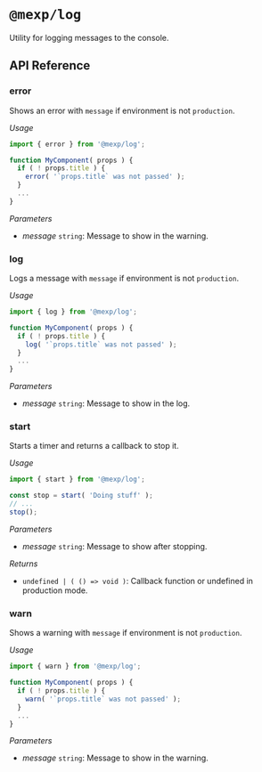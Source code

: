 # `@mexp/log`

Utility for logging messages to the console.

## API Reference

<!-- START TOKEN(Autogenerated API docs) -->

### error

Shows an error with `message` if environment is not `production`.

_Usage_

```js
import { error } from '@mexp/log';

function MyComponent( props ) {
  if ( ! props.title ) {
    error( '`props.title` was not passed' );
  }
  ...
}
```

_Parameters_

-   _message_ `string`: Message to show in the warning.

### log

Logs a message with `message` if environment is not `production`.

_Usage_

```js
import { log } from '@mexp/log';

function MyComponent( props ) {
  if ( ! props.title ) {
    log( '`props.title` was not passed' );
  }
  ...
}
```

_Parameters_

-   _message_ `string`: Message to show in the log.

### start

Starts a timer and returns a callback to stop it.

_Usage_

```js
import { start } from '@mexp/log';

const stop = start( 'Doing stuff' );
// ...
stop();
```

_Parameters_

-   _message_ `string`: Message to show after stopping.

_Returns_

-   `undefined | ( () => void )`: Callback function or undefined in production mode.

### warn

Shows a warning with `message` if environment is not `production`.

_Usage_

```js
import { warn } from '@mexp/log';

function MyComponent( props ) {
  if ( ! props.title ) {
    warn( '`props.title` was not passed' );
  }
  ...
}
```

_Parameters_

-   _message_ `string`: Message to show in the warning.


<!-- END TOKEN(Autogenerated API docs) -->
